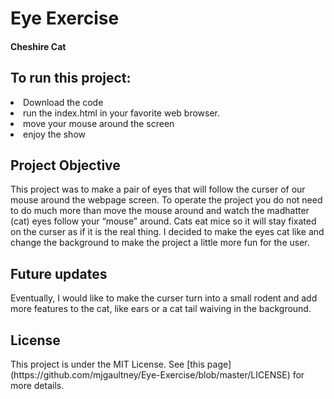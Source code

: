# Eye Exercise

<h4>Cheshire Cat<h4>

<h2>To run this project: </h2>
<li>Download the code</li>
<li>run the index.html in your favorite web browser.</li>
<li>move your mouse around the screen</li>
<li>enjoy the show</li>

<h2>Project Objective</h3>
  This project was to make a pair of eyes that will follow the curser of our mouse around the webpage screen. 
To operate the project you do not need to do much more than move the mouse around and watch the madhatter (cat) eyes follow your “mouse” around. 
Cats eat mice so it will stay fixated on the curser as if it is the real thing. 
I decided to make the eyes cat like and change the background to make the project a little more fun for the user. 

<h2>Future updates</h2>
Eventually, I would like to make the curser turn into a small rodent and add more features to the cat, like ears or a cat tail waiving in the background.

<h2>License</h2>
This project is under the MIT License. See [this page](https://github.com/mjgaultney/Eye-Exercise/blob/master/LICENSE) for more details.
